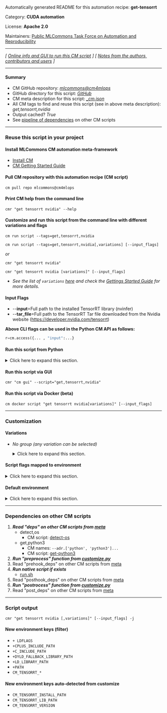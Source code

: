 Automatically generated README for this automation recipe: **get-tensorrt**

Category: **CUDA automation**

License: **Apache 2.0**

Maintainers: [Public MLCommons Task Force on Automation and Reproducibility](https://github.com/mlcommons/ck/blob/master/docs/taskforce.md)

---
*[ [Online info and GUI to run this CM script](https://access.cknowledge.org/playground/?action=scripts&name=get-tensorrt,2a84ca505e4c408d) ] [ [Notes from the authors, contributors and users](README-extra.md) ]*

---
#### Summary

* CM GitHub repository: *[mlcommons@cm4mlops](https://github.com/mlcommons/cm4mlops/tree/dev)*
* GitHub directory for this script: *[GitHub](https://github.com/mlcommons/cm4mlops/tree/dev/script/get-tensorrt)*
* CM meta description for this script: *[_cm.json](_cm.json)*
* All CM tags to find and reuse this script (see in above meta description): *get,tensorrt,nvidia*
* Output cached? *True*
* See [pipeline of dependencies](#dependencies-on-other-cm-scripts) on other CM scripts


---
### Reuse this script in your project

#### Install MLCommons CM automation meta-framework

* [Install CM](https://access.cknowledge.org/playground/?action=install)
* [CM Getting Started Guide](https://github.com/mlcommons/ck/blob/master/docs/getting-started.md)

#### Pull CM repository with this automation recipe (CM script)

```cm pull repo mlcommons@cm4mlops```

#### Print CM help from the command line

````cmr "get tensorrt nvidia" --help````

#### Customize and run this script from the command line with different variations and flags

`cm run script --tags=get,tensorrt,nvidia`

`cm run script --tags=get,tensorrt,nvidia[,variations] [--input_flags]`

*or*

`cmr "get tensorrt nvidia"`

`cmr "get tensorrt nvidia [variations]" [--input_flags]`


* *See the list of `variations` [here](#variations) and check the [Gettings Started Guide](https://github.com/mlcommons/ck/blob/dev/docs/getting-started.md) for more details.*


#### Input Flags

* --**input**=Full path to the installed TensorRT library (nvinfer)
* --**tar_file**=Full path to the TensorRT Tar file downloaded from the Nvidia website (https://developer.nvidia.com/tensorrt)

**Above CLI flags can be used in the Python CM API as follows:**

```python
r=cm.access({... , "input":...}
```
#### Run this script from Python

<details>
<summary>Click here to expand this section.</summary>

```python

import cmind

r = cmind.access({'action':'run'
                  'automation':'script',
                  'tags':'get,tensorrt,nvidia'
                  'out':'con',
                  ...
                  (other input keys for this script)
                  ...
                 })

if r['return']>0:
    print (r['error'])

```

</details>


#### Run this script via GUI

```cmr "cm gui" --script="get,tensorrt,nvidia"```

#### Run this script via Docker (beta)

`cm docker script "get tensorrt nvidia[variations]" [--input_flags]`

___
### Customization


#### Variations

  * *No group (any variation can be selected)*
    <details>
    <summary>Click here to expand this section.</summary>

    * `_dev`
      - Environment variables:
        - *CM_TENSORRT_REQUIRE_DEV*: `yes`
      - Workflow:

    </details>


#### Script flags mapped to environment
<details>
<summary>Click here to expand this section.</summary>

* `--input=value`  &rarr;  `CM_INPUT=value`
* `--tar_file=value`  &rarr;  `CM_TENSORRT_TAR_FILE_PATH=value`

**Above CLI flags can be used in the Python CM API as follows:**

```python
r=cm.access({... , "input":...}
```

</details>

#### Default environment

<details>
<summary>Click here to expand this section.</summary>

These keys can be updated via `--env.KEY=VALUE` or `env` dictionary in `@input.json` or using script flags.


</details>

___
### Dependencies on other CM scripts


  1. ***Read "deps" on other CM scripts from [meta](https://github.com/mlcommons/cm4mlops/tree/dev/script/get-tensorrt/_cm.json)***
     * detect,os
       - CM script: [detect-os](https://github.com/mlcommons/cm4mlops/tree/master/script/detect-os)
     * get,python3
       * CM names: `--adr.['python', 'python3']...`
       - CM script: [get-python3](https://github.com/mlcommons/cm4mlops/tree/master/script/get-python3)
  1. ***Run "preprocess" function from [customize.py](https://github.com/mlcommons/cm4mlops/tree/dev/script/get-tensorrt/customize.py)***
  1. Read "prehook_deps" on other CM scripts from [meta](https://github.com/mlcommons/cm4mlops/tree/dev/script/get-tensorrt/_cm.json)
  1. ***Run native script if exists***
     * [run.sh](https://github.com/mlcommons/cm4mlops/tree/dev/script/get-tensorrt/run.sh)
  1. Read "posthook_deps" on other CM scripts from [meta](https://github.com/mlcommons/cm4mlops/tree/dev/script/get-tensorrt/_cm.json)
  1. ***Run "postrocess" function from [customize.py](https://github.com/mlcommons/cm4mlops/tree/dev/script/get-tensorrt/customize.py)***
  1. Read "post_deps" on other CM scripts from [meta](https://github.com/mlcommons/cm4mlops/tree/dev/script/get-tensorrt/_cm.json)

___
### Script output
`cmr "get tensorrt nvidia [,variations]" [--input_flags] -j`
#### New environment keys (filter)

* `+ LDFLAGS`
* `+CPLUS_INCLUDE_PATH`
* `+C_INCLUDE_PATH`
* `+DYLD_FALLBACK_LIBRARY_PATH`
* `+LD_LIBRARY_PATH`
* `+PATH`
* `CM_TENSORRT_*`
#### New environment keys auto-detected from customize

* `CM_TENSORRT_INSTALL_PATH`
* `CM_TENSORRT_LIB_PATH`
* `CM_TENSORRT_VERSION`